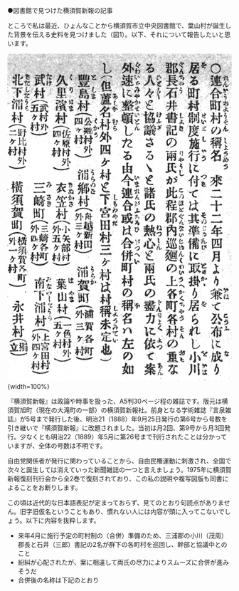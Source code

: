 ●図書館で見つけた横須賀新報の記事

ところで私は最近、ひょんなことから横須賀市立中央図書館で、葉山村が誕生した背景を伝える史料を見つけました（図1）。以下、それについて報告したいと思います。

![図1『横須賀新報』第7号、p.17、1888年10月10日、横須賀新報社](./18881010c.png){width=100%}

『横須賀新報』は政論や時事を扱った、A5判30ページ程の雑誌です。版元は横須賀旭町（現在の大滝町の一部）の横須賀新報社。前身となる学術雑誌『言泉雑誌』が5号まで発行した後、明治21（1888）年9月25日発行の第6号から号数を引き継いで『横須賀新報』に改題されました。当初は月2回、第9号から月3回発行。少なくとも明治22（1889）年5月に第26号まで刊行されたことは分かっていますが、全体の号数は不明です。

自由党関係者が発行に関わっていることから、自由民権運動に刺激され、全国で次々と誕生しては消えていった新聞雑誌の一つと言えましょう。1975年に横須賀新報復刻刊行会から全2巻で復刻されており、この私の説明や複写図版も同書によることをお断りします。

この頃は近代的な日本語表記が定まっておらず、見てのとおり句読点がありません。旧字旧仮名ということもあり、慣れない人には内容が頭に入ってこないでしょう。以下に内容を抜粋します。

- 来年4月に施行予定の町村制の（合併）準備のため、三浦郡の小川（茂周）郡長と石井（三郎）書記の2名が群下の各町村を巡回し、幹部と協議中とのこと
- 紛糾が心配されたが、案に相違して両氏の尽力によりスムーズに合併が進みそうだ
- 合併後の名称は下記のとおり
